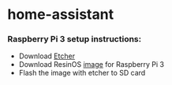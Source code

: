 # home-assistant

### Raspberry Pi 3 setup instructions: ###
- Download [Etcher](https://etcher.io/)
- Download ResinOS [image](https://github.com/home-assistant/hassio-build/releases/download/1.0/resinos-hassio-1.0-raspberrypi3.img.bz2) for Raspberry Pi 3
- Flash the image with etcher to SD card
